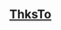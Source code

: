 ## [ThksTo](https://www.youtube.com/watch?v=psgeYGWryGQ&list=PLWiQT7FWaG1jG8RQq1dFiSE7O-g9HQuYE&ab_channel=CodeWithERaufi)
